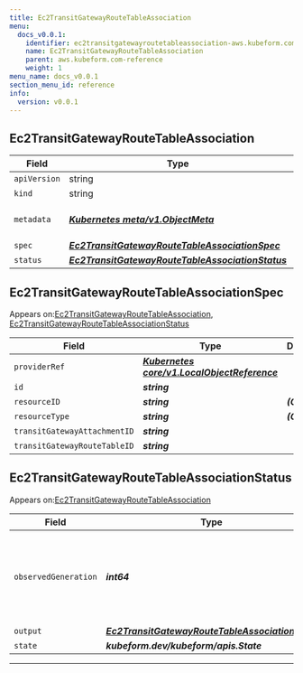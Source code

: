 ```yaml
---
title: Ec2TransitGatewayRouteTableAssociation
menu:
  docs_v0.0.1:
    identifier: ec2transitgatewayroutetableassociation-aws.kubeform.com
    name: Ec2TransitGatewayRouteTableAssociation
    parent: aws.kubeform.com-reference
    weight: 1
menu_name: docs_v0.0.1
section_menu_id: reference
info:
  version: v0.0.1
---
```


## Ec2TransitGatewayRouteTableAssociation
| Field | Type | Description |
| ------ | ----- | ----------- |
| `apiVersion` | string | `aws.kubeform.com/v1alpha1` |
|    `kind` | string | `Ec2TransitGatewayRouteTableAssociation` |
| `metadata` | ***[Kubernetes meta/v1.ObjectMeta](https://kubernetes.io/docs/reference/generated/kubernetes-api/v1.13/#objectmeta-v1-meta)***|Refer to the Kubernetes API documentation for the fields of the `metadata` field.|
| `spec` | ***[Ec2TransitGatewayRouteTableAssociationSpec](#ec2transitgatewayroutetableassociationspec)***||
| `status` | ***[Ec2TransitGatewayRouteTableAssociationStatus](#ec2transitgatewayroutetableassociationstatus)***||
## Ec2TransitGatewayRouteTableAssociationSpec

Appears on:[Ec2TransitGatewayRouteTableAssociation](#ec2transitgatewayroutetableassociation), [Ec2TransitGatewayRouteTableAssociationStatus](#ec2transitgatewayroutetableassociationstatus)

| Field | Type | Description |
| ------ | ----- | ----------- |
| `providerRef` | ***[Kubernetes core/v1.LocalObjectReference](https://kubernetes.io/docs/reference/generated/kubernetes-api/v1.13/#localobjectreference-v1-core)***||
| `id` | ***string***||
| `resourceID` | ***string***| ***(Optional)*** |
| `resourceType` | ***string***| ***(Optional)*** |
| `transitGatewayAttachmentID` | ***string***||
| `transitGatewayRouteTableID` | ***string***||
## Ec2TransitGatewayRouteTableAssociationStatus

Appears on:[Ec2TransitGatewayRouteTableAssociation](#ec2transitgatewayroutetableassociation)

| Field | Type | Description |
| ------ | ----- | ----------- |
| `observedGeneration` | ***int64***| ***(Optional)*** Resource generation, which is updated on mutation by the API Server.|
| `output` | ***[Ec2TransitGatewayRouteTableAssociationSpec](#ec2transitgatewayroutetableassociationspec)***| ***(Optional)*** |
| `state` | ***kubeform.dev/kubeform/apis.State***| ***(Optional)*** |
---
